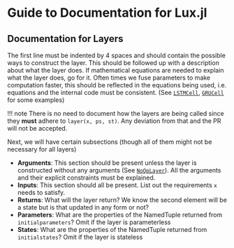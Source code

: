 # Guide to Documentation for Lux.jl

## Documentation for Layers

The first line must be indented by 4 spaces and should contain the possible ways to construct the layer. This should be followed up with a description about what the layer does. If mathematical equations are needed to explain what the layer does, go for it. Often times we fuse parameters to make computation faster, this should be reflected in the equations being used, i.e. equations and the internal code must be consistent. (See [`LSTMCell`](@ref), [`GRUCell`](@ref) for some examples)

!!! note
    There is no need to document how the layers are being called since they **must** adhere to `layer(x, ps, st)`. Any deviation from that and the PR will not be accepted.

Next, we will have certain subsections (though all of them might not be necessary for all layers)

* **Arguments**: This section should be present unless the layer is constructed without any arguments (See [`NoOpLayer`](@ref)). All the arguments and their explicit constraints must be explained.
* **Inputs**: This section should all be present. List out the requirements `x` needs to satisfy.
* **Returns**: What will the layer return? We know the second element will be a state but is that updated in any form or not? 
* **Parameters**: What are the properties of the NamedTuple returned from `initialparameters`? Omit if the layer is parameterless
* **States**: What are the properties of the NamedTuple returned from `initialstates`? Omit if the layer is stateless